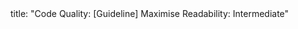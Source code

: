 <frontmatter>
title: "Code Quality: [Guideline] Maximise Readability: Intermediate"
</frontmatter>

<include src="index-body.md" boilerplate />
